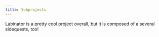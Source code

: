```yaml
---
title: Subprojects
---
```

Labinator is a pretty cool project overall, but it is composed of a several sidequests, too!